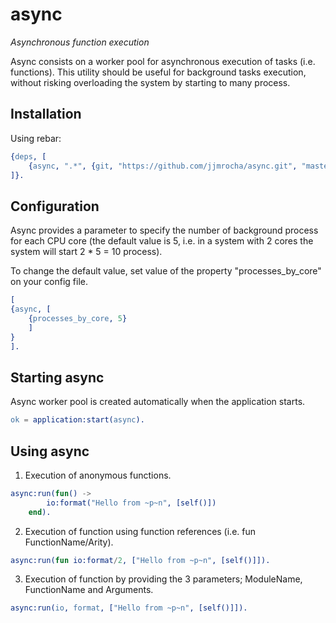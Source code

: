 async
=====
*Asynchronous function execution*

Async consists on a worker pool for asynchronous execution of tasks (i.e. functions).
This utility should be useful for background tasks execution, without risking overloading the system by starting to many process.


Installation
------------

Using rebar:

```erlang
{deps, [
	{async, ".*", {git, "https://github.com/jjmrocha/async.git", "master"}}
]}.
```


Configuration
-------------

Async provides a parameter to specify the number of background process for each CPU core (the default value is 5, i.e. in a system with 2 cores the system will start 2 * 5 = 10 process).

To change the default value, set value of the property "processes_by_core" on your config file.

```erlang
[
{async, [
	{processes_by_core, 5}
	]
}
].
```


Starting async
--------------

Async worker pool is created automatically when the application starts.


```erlang
ok = application:start(async).
```


Using async
-----------

1. Execution of anonymous functions.
```erlang
async:run(fun() ->
		io:format("Hello from ~p~n", [self()])
	end).
```

2. Execution of function using function references (i.e. fun FunctionName/Arity).
```erlang
async:run(fun io:format/2, ["Hello from ~p~n", [self()]]).
```

3. Execution of function by providing the 3 parameters; ModuleName, FunctionName and Arguments.
```erlang
async:run(io, format, ["Hello from ~p~n", [self()]]).
```
